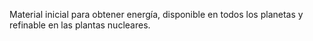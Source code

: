 Material inicial para obtener energía, disponible en todos los planetas y refinable en las plantas nucleares.